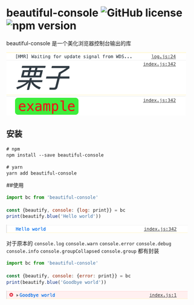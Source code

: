 # beautiful-console ![GitHub license](https://img.shields.io/badge/license-MIT-blue.svg) ![npm version](https://img.shields.io/npm/v/react.svg?style=flat)

beautiful-console 是一个美化浏览器控制台输出的库

![example1](./resource/image/example1.png)
![example1](./resource/image/example2.png)

## 安装
```shell
# npm
npm install --save beautiful-console

# yarn
yarn add beautiful-console
```

##使用

```javascript
import bc from 'beautiful-console'

const {beautify, console: {log: print}} = bc
print(beautify.blue('Hello world'))
```
![example1](./resource/image/helloworld.png)

对于原本的 `console.log` `console.warn` `console.error` `console.debug` `console.info` `console.groupCollapsed` `console.group` 都有封装
```javascript
import bc from 'beautiful-console'

const {beautify, console: {error: print}} = bc
print(beautify.blue('Goodbye world'))
```
![example1](./resource/image/goodbyeworld.png)

